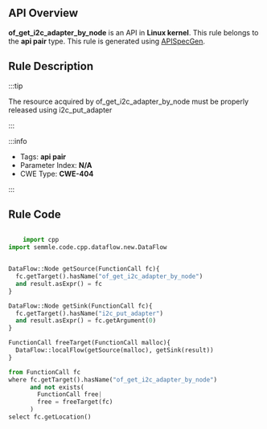 ---
---


## API Overview
**of_get_i2c_adapter_by_node** is an API in **Linux kernel**. This rule belongs to the **api pair** type. This rule is generated using [APISpecGen](../../tools/APISpecGen).
## Rule Description

:::tip

The resource acquired by of_get_i2c_adapter_by_node must be properly released using i2c_put_adapter

:::

:::info

- Tags: **api pair**
- Parameter Index: **N/A**
- CWE Type: **CWE-404**

:::

## Rule Code
```python

    import cpp
import semmle.code.cpp.dataflow.new.DataFlow


DataFlow::Node getSource(FunctionCall fc){
  fc.getTarget().hasName("of_get_i2c_adapter_by_node")
  and result.asExpr() = fc
}

DataFlow::Node getSink(FunctionCall fc){
  fc.getTarget().hasName("i2c_put_adapter")
  and result.asExpr() = fc.getArgument(0)
}

FunctionCall freeTarget(FunctionCall malloc){
  DataFlow::localFlow(getSource(malloc), getSink(result))
}

from FunctionCall fc
where fc.getTarget().hasName("of_get_i2c_adapter_by_node")
      and not exists(
        FunctionCall free| 
        free = freeTarget(fc)
      )
select fc.getLocation()

    
```